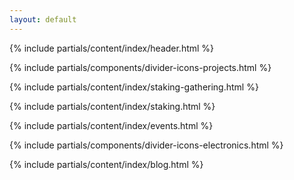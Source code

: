 ```yaml
---
layout: default
---
```



{% include partials/content/index/header.html %}

{% include partials/components/divider-icons-projects.html %}

{% include partials/content/index/staking-gathering.html %}

{% include partials/content/index/staking.html %}

{% include partials/content/index/events.html %}

{% include partials/components/divider-icons-electronics.html %}

{% include partials/content/index/blog.html %}
